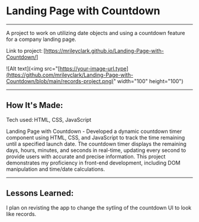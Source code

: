 # Landing Page with Countdown 

****

A project to work on utilizing date objects and using a countdown feature for a company landing page.

Link to project: [https://mrileyclark.github.io/Landing-Page-with-Countdown/]

![Alt text](<img src="[https://your-image-url.type](https://github.com/mrileyclark/Landing-Page-with-Countdown/blob/main/records-project.png)" width="100" height="100")


****

## How It's Made: 

Tech used: HTML, CSS, JavaScript

Landing Page with Countdown -  Developed a dynamic countdown timer component using HTML, CSS, and JavaScript to track the time remaining until a specified launch date. The countdown timer displays the remaining days, hours, minutes, and seconds in real-time, updating every second to provide users with accurate and precise information. This project demonstrates my proficiency in front-end development, including DOM manipulation and time/date calculations.

****

 ## Lessons Learned: 

I plan on revisting the app to change the sytling of the countdown UI to look like records.

